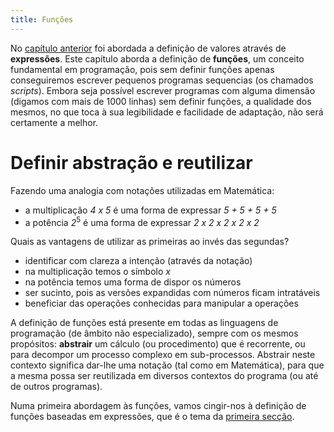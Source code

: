 ```yaml
---
title: Funções
---
```


No [capítulo anterior](../01_expressoes) foi abordada a definição de valores através de **expressões**. Este capítulo aborda a definição de **funções**, um conceito fundamental em programação, pois sem definir funções apenas conseguiremos escrever pequenos programas sequencias (os chamados *scripts*). Embora seja possível escrever programas com alguma dimensão (digamos com mais de 1000 linhas) sem definir funções, a qualidade dos mesmos, no que toca à sua legibilidade e facilidade de adaptação, não será certamente a melhor.

# Definir abstração e reutilizar

Fazendo uma analogia com notações utilizadas em Matemática:

  - a multiplicação *4 x 5* é uma forma de expressar *5 + 5 + 5 + 5*
  - a potência *2*<sup>5</sup> é uma forma de expressar *2 x 2 x 2 x 2 x 2*

Quais as vantagens de utilizar as primeiras ao invés das segundas?
  - identificar com clareza a intenção (através da notação)
  - na multiplicação temos o símbolo *x*
  - na potência temos uma forma de dispor os números
  - ser sucinto, pois as versões expandidas com números ficam intratáveis
  - beneficiar das operações conhecidas para manipular a operações

A definição de funções está presente em todas as linguagens de programação (de âmbito não especializado), sempre com os mesmos propósitos: **abstrair** um cálculo (ou procedimento) que é recorrente, ou para decompor um processo complexo em sub-processos. Abstrair neste contexto significa dar-lhe uma notação (tal como em Matemática), para que a mesma possa ser reutilizada em diversos contextos do programa (ou até de outros programas). 

Numa primeira abordagem às funções, vamos cingir-nos à definição de funções baseadas em expressões, que é o tema da [primeira secção](funcoesind).
